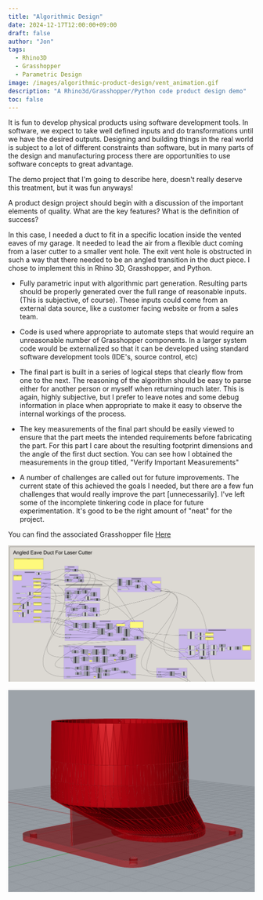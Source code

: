 ```yaml
---
title: "Algorithmic Design"
date: 2024-12-17T12:00:00+09:00
draft: false
author: "Jon"
tags:
  - Rhino3D
  - Grasshopper
  - Parametric Design
image: /images/algorithmic-product-design/vent_animation.gif
description: "A Rhino3d/Grasshopper/Python code product design demo"
toc: false
---
```


It is fun to develop physical products using software development tools. In software, we expect to take well defined inputs and do transformations until we have the desired outputs. Designing and building things in the real world is subject to a lot of different constraints than software, but in many parts of the design and manufacturing process there are opportunities to use software concepts to great advantage.


The demo project that I'm going to describe here, doesn't really deserve this treatment, but it was fun anyways! 


A product design project should begin with a discussion of the important elements of quality. What are the key features? What is the definition of success?

<!--
<img src="/images/algorithmic-product-design/vent_animation.gif" />
-->

In this case, I needed a duct to fit in a specific location inside the vented eaves of my garage. It needed to lead the air from a flexible duct coming from a laser cutter to a smaller vent hole. The exit vent hole is obstructed in such a way that there needed to be an angled transition in the duct piece. I chose to implement this in Rhino 3D, Grasshopper, and Python.

* Fully parametric input with algorithmic part generation. Resulting parts should be properly generated over the full range of reasonable inputs. (This is subjective, of course). These inputs could come from an external data source, like a customer facing website or from a sales team.

* Code is used where appropriate to automate steps that would require an unreasonable number of Grasshopper components. In a larger system code would be externalized so that it can be developed using standard software development tools (IDE's, source control, etc)

* The final part is built in a series of logical steps that clearly flow from one to the next. The reasoning of the algorithm should be easy to parse either for another person or myself when returning much later. This is again, highly subjective, but I prefer to leave notes and some debug information in place when appropriate to make it easy to observe the internal workings of the process.

* The key measurements of the final part should be easily viewed to ensure that the part meets the intended requirements before fabricating the part. For this part I care about the resulting footprint dimensions and the angle of the first duct section. You can see how I obtained the measurements in the group titled, "Verify Important Measurements"

* A number of challenges are called out for future improvements. The current state of this achieved the goals I needed, but there are a few fun challenges that would really improve the part [unnecessarily]. I've left some of the incomplete tinkering code in place for future experimentation. It's good to be the right amount of "neat" for the project.


You can find the associated Grasshopper file [Here](https://github.com/jongarrison/241209_Laser_Cutter_Vent)

<p align="center">
  <img src="https://github.com/jongarrison/241209_Laser_Cutter_Vent/raw/main/vent_gh_view.png" />

<p />
<img src="https://github.com/jongarrison/241209_Laser_Cutter_Vent/raw/main/vent_rhino_view.png" />
</p>
